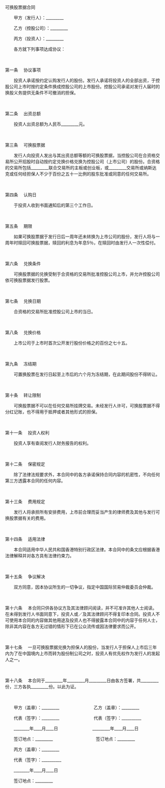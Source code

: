 



可换股票据合同



 

　　甲方（发行人）：_________　　

　　乙方（控股公司）：_________　　

　　丙方（投资人）：_________　　

　　各方就下列事项达成协议：

　　

第一条
　协议事项

　　投资人承诺按约定认购发行人的股份。发行人承诺将投资人的全部出资，于控股公司上市时按约定条件换成控股公司的上市股份。控股公司承诺对发行人届时的换股义务提供无条件不可撤消的担保。

　　

第二条
　出资总额

　　投资人出资总额为人民币_________元。

　　

第三条
　可换股票据

　　发行人向投资人发出与其出资总额等额的可换股票据，当控股公司在合资格交易所公开招股时自动按约定兑换价格兑换为控股公司（上市公司）的股份。合资格的交易所包括_________联合交易所的主板或创业板，或_________交易所或纳斯达克或任何经担保人不少于百份之五十一比例的股东批准或同意的任何交易所。

　　

第四条
　认购日

　　于投资人收到书面通知后的第三个工作日。

　　

第五条
　期限

　　如果可换股票据于发行日后一周年还未转换为上市公司的股份，发行人将与一周年时赎回可换股票据，赎回的利息为年息5％，在赎回时由发行人一次性偿付。

　　

第六条
　兑换条件

　　可换股票据的兑换受制于合资格的交易所批准控股公司上市，并允许控股公司依可换股票据发行股票。

　　

第七条
　兑换日期

　　合资格的交易所批准控股公司上市的当日。

　　

第八条
　兑换价格

　　上市公司于上市时首次公开发行股份价格之的百份之七十五。

　　

第九条
　冻结期

　　可置换股票在发行日起至上市后的六个月为冻结期，在此期间股份不得转让。

　　

第十条
　转让限制

　　可换股票据不可以在任何交易所挂牌交易。未经发行人许可，可换股票据不得分红记账，也不得用于抵押或者其他形式的担保。

　　

第十一条
　投资人权利

　　投资人享有查阅发行人财务报告的权利。

　　

第十二条
　保密规定

　　除了法律法规要求外，本合同中的各方承诺保持合同内容的机密性，不向任何第三方透露本合同的任何内容。

　　

第十三条
　费用规定

　　发行人将承担所有安排费用，上市前合理而妥当产生的律师费及其他与发行可换股票据有关的费用。

　　

第十四条
　适用法律

　　本合同适用中华人民共和国香港特别行政区法律。本合同中的条文应根据香港法律解释并对各方具有法律约束力。

　　

第十五条
　争议解决

　　双方同意，因本协议所生的一切争议，指定中国国际贸易仲裁委员会仲裁。

　　

第十六条
　本合同只供各协议方及其法律顾问阅读，并不可准许其他人士阅读。在未得到发行人书面同意下，投资人或／及其法律顾问不得复印本合同。投资人不可使用本合同的内容做其他用途及投资人也不得披露本合同中的内容于任何人士，除非其内容在各方无过错的情形下已在公众流传或因法律要求而公开。

　　

第十七条
　一旦可换股票据兑换为担保人的股份，当发行人于担保人上市后三年内为了在中国境内上市而转为股份制公司之时，投资人有优先权作为发行人的发起人之一。

　　

第十八条
　本合同于_________年_________月_________日由各方签署，共_________份，三方各执_________份。以此为证。　

　　　

　　甲方（盖章）：_________　　　　　　　　乙方（盖章）：_________　　

　　代表（签字）：_________　　　　　　　　代表（签字）：__________

　　________年____月____日　　　　　　　　_________年____月____日　　

　　签订地点：_________　　　　　　　　　　签订地点：_________　　

　　丙方（盖章）：_________　　

　　代表（签字）：__________

　　________年____月____日　　

　　签订地点：_________